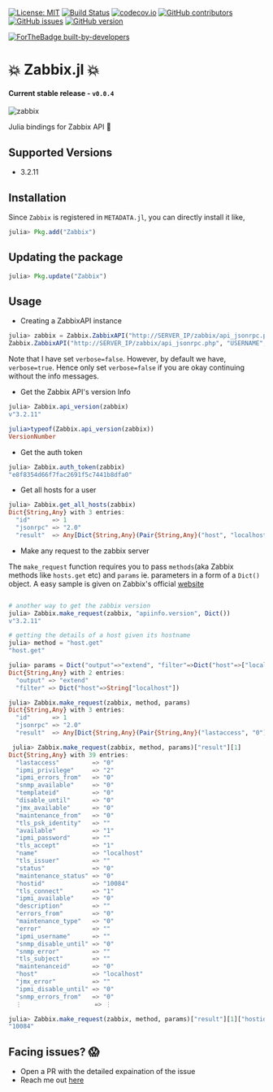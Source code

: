 [![License: MIT](https://img.shields.io/badge/License-MIT-yellow.svg)](https://opensource.org/licenses/MIT)
[![Build Status](https://travis-ci.org/rahulkp220/Zabbix.jl.svg?branch=master)](https://travis-ci.org/rahulkp220/Zabbix.jl)
[![codecov.io](http://codecov.io/github/rahulkp220/Zabbix.jl/coverage.svg?branch=master)](http://codecov.io/github/rahulkp220/Zabbix.jl?branch=master)
[![GitHub contributors](https://img.shields.io/github/contributors/rahulkp220/Zabbix.jl.svg)](https://github.com/rahulkp220/Zabbix.jl/graphs/contributors)
[![GitHub issues](https://img.shields.io/github/issues/rahulkp220/Zabbix.jl.svg)](https://github.com/rahulkp220/Zabbix.jl/issues/)
[![GitHub version](https://badge.fury.io/gh/rahulkp220%2FZabbix.jl.svg)](https://github.com/rahulkp220/Zabbix.jl)

[![ForTheBadge built-by-developers](http://ForTheBadge.com/images/badges/built-by-developers.svg)](https://GitHub.com/rahulkp220/)

# :boom: Zabbix.jl :boom:
#### Current stable release - `v0.0.4`
![zabbix](https://upload.wikimedia.org/wikipedia/commons/b/bf/Zabbix_logo.png)

Julia bindings for Zabbix API :ghost:

## Supported Versions
* 3.2.11

## Installation
Since `Zabbix` is registered in `METADATA.jl`, you can directly install it like,
```julia
julia> Pkg.add("Zabbix")
```
## Updating the package
```julia
julia> Pkg.update("Zabbix")
```

## Usage

* Creating a ZabbixAPI instance

```julia
julia> zabbix = Zabbix.ZabbixAPI("http://SERVER_IP/zabbix/api_jsonrpc.php","USERNAME","******",false)
Zabbix.ZabbixAPI("http://SERVER_IP/zabbix/api_jsonrpc.php", "USERNAME","******",false, 0, Dict("Content-Type"=>"application/json-rpc"), "2.0")
```
Note that I have set `verbose=false`. However, by default we have, `verbose=true`. 
Hence only set `verbose=false` if you are okay continuing without the info messages.

* Get the Zabbix API's version Info
```julia
julia> Zabbix.api_version(zabbix)
v"3.2.11"

julia>typeof(Zabbix.api_version(zabbix))
VersionNumber
```

* Get the auth token
```julia
julia> Zabbix.auth_token(zabbix)
"e8f8354d66f7fac2691f5c7441b8dfa0"
```

* Get all hosts for a user
```julia
julia> Zabbix.get_all_hosts(zabbix)
Dict{String,Any} with 3 entries:
  "id"      => 1
  "jsonrpc" => "2.0"
  "result"  => Any[Dict{String,Any}(Pair{String,Any}("host", "localhost"),Pair{String,Any}("interfaces", Any[Dict{String,Any}(Pair{String,An…
```

* Make any request to the zabbix server

The `make_request` function requires you to pass `methods`(aka Zabbix methods like `hosts.get` etc) and `params` ie.
parameters in a form of a `Dict()` object. A easy sample is given on Zabbix's official [website](https://www.zabbix.com/documentation/2.2/manual/api)
```julia

# another way to get the zabbix version
julia> Zabbix.make_request(zabbix, "apiinfo.version", Dict())
v"3.2.11"

# getting the details of a host given its hostname
julia> method = "host.get"
"host.get"

julia> params = Dict("output"=>"extend", "filter"=>Dict("host"=>["localhost"]))
Dict{String,Any} with 2 entries:
  "output" => "extend"
  "filter" => Dict("host"=>String["localhost"])

julia> Zabbix.make_request(zabbix, method, params)
Dict{String,Any} with 3 entries:
  "id"      => 1
  "jsonrpc" => "2.0"
  "result"  => Any[Dict{String,Any}(Pair{String,Any}("lastaccess", "0"),Pair{String,Any}("ipmi_privilege", "2"),Pair{String,Any}("ipmi_error…

 julia> Zabbix.make_request(zabbix, method, params)["result"][1]
Dict{String,Any} with 39 entries:
  "lastaccess"         => "0"
  "ipmi_privilege"     => "2"
  "ipmi_errors_from"   => "0"
  "snmp_available"     => "0"
  "templateid"         => "0"
  "disable_until"      => "0"
  "jmx_available"      => "0"
  "maintenance_from"   => "0"
  "tls_psk_identity"   => ""
  "available"          => "1"
  "ipmi_password"      => ""
  "tls_accept"         => "1"
  "name"               => "localhost"
  "tls_issuer"         => ""
  "status"             => "0"
  "maintenance_status" => "0"
  "hostid"             => "10084"
  "tls_connect"        => "1"
  "ipmi_available"     => "0"
  "description"        => ""
  "errors_from"        => "0"
  "maintenance_type"   => "0"
  "error"              => ""
  "ipmi_username"      => ""
  "snmp_disable_until" => "0"
  "snmp_error"         => ""
  "tls_subject"        => ""
  "maintenanceid"      => "0"
  "host"               => "localhost"
  "jmx_error"          => ""
  "ipmi_disable_until" => "0"
  "snmp_errors_from"   => "0"
  ⋮                    => ⋮

julia> Zabbix.make_request(zabbix, method, params)["result"][1]["hostid"]
"10084"
```

## Facing issues? :scream:
* Open a PR with the detailed expaination of the issue
* Reach me out [here](https://www.rahullakhanpal.in)
